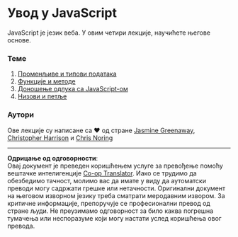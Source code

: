 <!--
CO_OP_TRANSLATOR_METADATA:
{
  "original_hash": "cc9e70a2f096c67389c8acff1521fc27",
  "translation_date": "2025-08-27T22:06:54+00:00",
  "source_file": "2-js-basics/README.md",
  "language_code": "sr"
}
-->
# Увод у JavaScript

JavaScript је језик веба. У овим четири лекције, научићете његове основе.

### Теме

1. [Променљиве и типови података](1-data-types/README.md)
2. [Функције и методе](2-functions-methods/README.md)
3. [Доношење одлука са JavaScript-ом](3-making-decisions/README.md)
4. [Низови и петље](4-arrays-loops/README.md)

### Аутори

Ове лекције су написане са ♥️ од стране [Jasmine Greenaway](https://twitter.com/paladique), [Christopher Harrison](https://twitter.com/geektrainer) и [Chris Noring](https://twitter.com/chris_noring)

---

**Одрицање од одговорности**:  
Овај документ је преведен коришћењем услуге за превођење помоћу вештачке интелигенције [Co-op Translator](https://github.com/Azure/co-op-translator). Иако се трудимо да обезбедимо тачност, молимо вас да имате у виду да аутоматски преводи могу садржати грешке или нетачности. Оригинални документ на његовом изворном језику треба сматрати меродавним извором. За критичне информације, препоручује се професионални превод од стране људи. Не преузимамо одговорност за било каква погрешна тумачења или неспоразуме који могу настати услед коришћења овог превода.